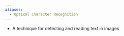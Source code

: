 ```yaml
---
aliases:
  - Optical Character Recognition
---
```

- A technique for detecting and reading text in images